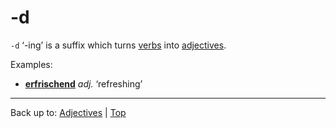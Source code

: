 # -d

`-d` ‘-ing’ is a suffix which turns [verbs](../../verbs/index.md) into [adjectives](../index.md).

Examples:
- **[erfrischend](../e/er/erfrischend.md)** *adj.* ‘refreshing’

----

Back up to: [Adjectives](../index.md) | [Top](../../index.md)
